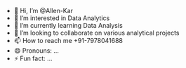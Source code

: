 - 👋 Hi, I’m @Allen-Kar
- 👀 I’m interested in Data Analytics
- 🌱 I’m currently learning Data Analysis
- 💞️ I’m looking to collaborate on various analytical projects
- 📫 How to reach me +91-7978041688
- 😄 Pronouns: ...
- ⚡ Fun fact: ...

<!---
Allen-Kar/Allen-Kar is a ✨ special ✨ repository because its `README.md` (this file) appears on your GitHub profile.
You can click the Preview link to take a look at your changes.
--->
